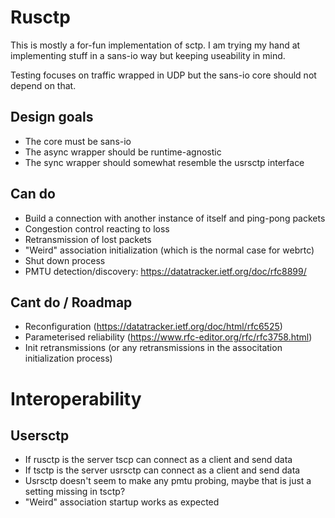# Rusctp

This is mostly a for-fun implementation of sctp. I am trying my hand at implementing stuff in a sans-io way but keeping useability in mind.

Testing focuses on traffic wrapped in UDP but the sans-io core should not depend on that.

## Design goals

* The core must be sans-io
* The async wrapper should be runtime-agnostic
* The sync wrapper should somewhat resemble the usrsctp interface

## Can do
* Build a connection with another instance of itself and ping-pong packets
* Congestion control reacting to loss
* Retransmission of lost packets
* "Weird" association initialization (which is the normal case for webrtc)
* Shut down process
* PMTU detection/discovery: https://datatracker.ietf.org/doc/rfc8899/

## Cant do / Roadmap
* Reconfiguration (https://datatracker.ietf.org/doc/html/rfc6525)
* Parameterised reliability (https://www.rfc-editor.org/rfc/rfc3758.html)
* Init retransmissions (or any retransmissions in the associtation initialization process)

# Interoperability
## Usersctp
* If rusctp is the server tscp can connect as a client and send data
* If tsctp is the server usrsctp can connect as a client and send data
* Usrsctp doesn't seem to make any pmtu probing, maybe that is just a setting missing in tsctp?
* "Weird" association startup works as expected